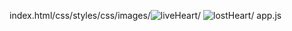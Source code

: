 index.html/css/styles/css/images/![liveHeart](https://user-images.githubusercontent.com/99840614/187256709-54e1a32a-9436-466a-9a06-c719977e53cc.png)/
![lostHeart](https://user-images.githubusercontent.com/99840614/187256751-e35e5fc4-367c-479e-93f6-4174d2b6fd7f.png)/
app.js


